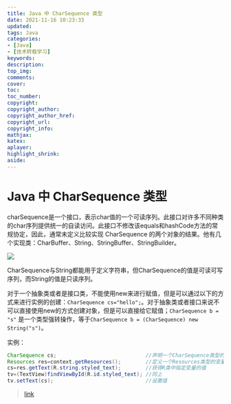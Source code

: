```yaml
---
title: Java 中 CharSequence 类型
date: 2021-11-16 10:23:33
updated:
tags: Java
categories:
- [Java]
- [技术转载学习]
keywords: 
description:
top_img:
comments:
cover:
toc:
toc_number:
copyright:
copyright_author:
copyright_author_href:
copyright_url:
copyright_info:
mathjax:
katex:
aplayer:
highlight_shrink:
aside:
---
```


# Java 中 CharSequence 类型

charSequence是一个接口，表示char值的一个可读序列。此接口对许多不同种类的char序列提供统一的自读访问。此接口不修改该equals和hashCode方法的常规协定，因此，通常未定义比较实现 CharSequence 的两个对象的结果。他有几个实现类：CharBuffer、String、StringBuffer、StringBuilder。

![](https://cdn.jsdelivr.net/gh/mbfjllybl/pictures-bed/202111161018339.png)

CharSequence与String都能用于定义字符串，但CharSequence的值是可读可写序列，而String的值是只读序列。

对于一个抽象类或者是接口类，不能使用new来进行赋值，但是可以通过以下的方式来进行实例的创建：`CharSequence cs="hello";`。对于抽象类或者接口来说不可以直接使用new的方式创建对象，但是可以直接给它赋值；`CharSequence b = "s"` 是一个类型强转操作，等于`CharSequence b = (CharSequence) new String("s")`。

实例：

```java
CharSequence cs;                             //声明一个CharSequence类型的变量cs
Resources res=context.getResources();        //定义一个Resources类型的变量res，并给它赋值
cs=res.getText(R.string.styled_text);        //获得R类中指定变量的值
tv=(TextView)findViewById(R.id.styled_text); //同上
tv.setText(cs);                              //设置值
```

> [link](https://blog.csdn.net/a78270528/article/details/46785949)